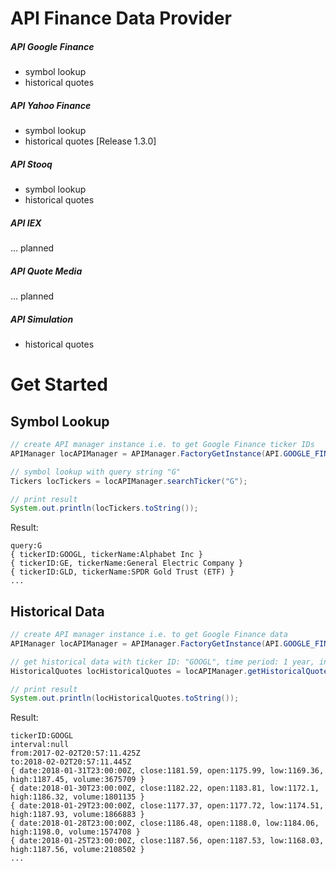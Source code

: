 # API Finance Data Provider

##### API Google Finance
+ symbol lookup
+ historical quotes

##### API Yahoo Finance
+ symbol lookup
+ historical quotes [Release 1.3.0]

##### API Stooq
+ symbol lookup
+ historical quotes

##### API IEX
... planned

##### API Quote Media
... planned

##### API Simulation
+ historical quotes

# Get Started
## Symbol Lookup
```java
// create API manager instance i.e. to get Google Finance ticker IDs
APIManager locAPIManager = APIManager.FactoryGetInstance(API.GOOGLE_FINANCE);

// symbol lookup with query string "G"
Tickers locTickers = locAPIManager.searchTicker("G");

// print result
System.out.println(locTickers.toString());
```
Result:
```
query:G
{ tickerID:GOOGL, tickerName:Alphabet Inc }
{ tickerID:GE, tickerName:General Electric Company }
{ tickerID:GLD, tickerName:SPDR Gold Trust (ETF) }
...
```
## Historical Data
```java
// create API manager instance i.e. to get Google Finance data
APIManager locAPIManager = APIManager.FactoryGetInstance(API.GOOGLE_FINANCE);

// get historical data with ticker ID: "GOOGL", time period: 1 year, interval: not yet supported
HistoricalQuotes locHistoricalQuotes = locAPIManager.getHistoricalQuotes("GOOGL", TimePeriod.YEAR_1, null);

// print result
System.out.println(locHistoricalQuotes.toString());
```
Result:
```
tickerID:GOOGL
interval:null
from:2017-02-02T20:57:11.425Z
to:2018-02-02T20:57:11.445Z
{ date:2018-01-31T23:00:00Z, close:1181.59, open:1175.99, low:1169.36, high:1187.45, volume:3675709 }
{ date:2018-01-30T23:00:00Z, close:1182.22, open:1183.81, low:1172.1, high:1186.32, volume:1801135 }
{ date:2018-01-29T23:00:00Z, close:1177.37, open:1177.72, low:1174.51, high:1187.93, volume:1866883 }
{ date:2018-01-28T23:00:00Z, close:1186.48, open:1188.0, low:1184.06, high:1198.0, volume:1574708 }
{ date:2018-01-25T23:00:00Z, close:1187.56, open:1187.53, low:1168.03, high:1187.56, volume:2108502 }
...
```
